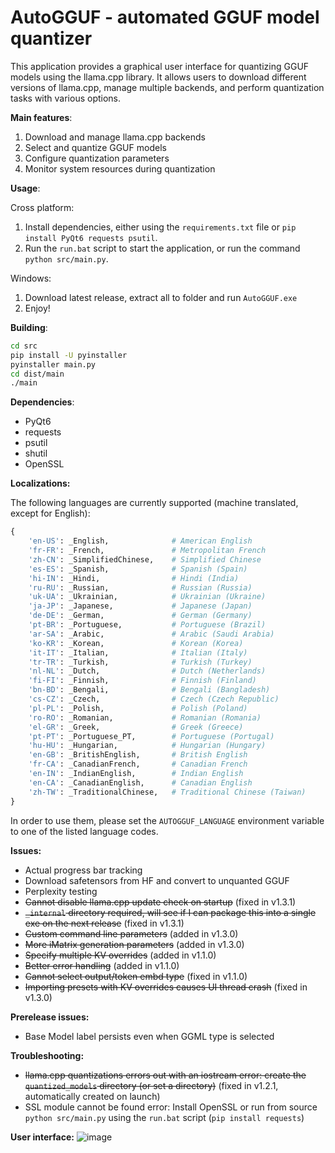 # AutoGGUF - automated GGUF model quantizer

This application provides a graphical user interface for quantizing GGUF models
using the llama.cpp library. It allows users to download different versions of
llama.cpp, manage multiple backends, and perform quantization tasks with various
options.

**Main features**:
1. Download and manage llama.cpp backends
2. Select and quantize GGUF models
3. Configure quantization parameters
4. Monitor system resources during quantization

**Usage**:

Cross platform:
  1. Install dependencies, either using the `requirements.txt` file or `pip install PyQt6 requests psutil`.
  2. Run the `run.bat` script to start the application, or run the command `python src/main.py`.

Windows:
  1. Download latest release, extract all to folder and run `AutoGGUF.exe`
  2. Enjoy!

**Building**:
```bash
cd src
pip install -U pyinstaller
pyinstaller main.py
cd dist/main
./main
```

**Dependencies**:
- PyQt6
- requests
- psutil
- shutil
- OpenSSL

**Localizations:**

The following languages are currently supported (machine translated, except for English):
```python
{
    'en-US': _English,              # American English
    'fr-FR': _French,               # Metropolitan French
    'zh-CN': _SimplifiedChinese,    # Simplified Chinese
    'es-ES': _Spanish,              # Spanish (Spain)
    'hi-IN': _Hindi,                # Hindi (India)
    'ru-RU': _Russian,              # Russian (Russia)
    'uk-UA': _Ukrainian,            # Ukrainian (Ukraine)
    'ja-JP': _Japanese,             # Japanese (Japan)
    'de-DE': _German,               # German (Germany)
    'pt-BR': _Portuguese,           # Portuguese (Brazil)
    'ar-SA': _Arabic,               # Arabic (Saudi Arabia)
    'ko-KR': _Korean,               # Korean (Korea)    
    'it-IT': _Italian,              # Italian (Italy)
    'tr-TR': _Turkish,              # Turkish (Turkey)
    'nl-NL': _Dutch,                # Dutch (Netherlands)
    'fi-FI': _Finnish,              # Finnish (Finland)
    'bn-BD': _Bengali,              # Bengali (Bangladesh) 
    'cs-CZ': _Czech,                # Czech (Czech Republic)
    'pl-PL': _Polish,               # Polish (Poland)
    'ro-RO': _Romanian,             # Romanian (Romania)
    'el-GR': _Greek,                # Greek (Greece)
    'pt-PT': _Portuguese_PT,        # Portuguese (Portugal)
    'hu-HU': _Hungarian,            # Hungarian (Hungary)
    'en-GB': _BritishEnglish,       # British English
    'fr-CA': _CanadianFrench,       # Canadian French
    'en-IN': _IndianEnglish,        # Indian English
    'en-CA': _CanadianEnglish,      # Canadian English
    'zh-TW': _TraditionalChinese,   # Traditional Chinese (Taiwan)
}
```
In order to use them, please set the `AUTOGGUF_LANGUAGE` environment variable to one of the listed language codes.

**Issues:**
- Actual progress bar tracking
- Download safetensors from HF and convert to unquanted GGUF
- Perplexity testing
- ~~Cannot disable llama.cpp update check on startup~~ (fixed in v1.3.1)
- ~~`_internal` directory required, will see if I can package this into a single exe on the next release~~ (fixed in v1.3.1)
- ~~Custom command line parameters~~ (added in v1.3.0)
- ~~More iMatrix generation parameters~~ (added in v1.3.0)
- ~~Specify multiple KV overrides~~ (added in v1.1.0)
- ~~Better error handling~~ (added in v1.1.0)
- ~~Cannot select output/token embd type~~ (fixed in v1.1.0)
- ~~Importing presets with KV overrides causes UI thread crash~~ (fixed in v1.3.0)

**Prerelease issues:**
- Base Model label persists even when GGML type is selected

**Troubleshooting:**
- ~~llama.cpp quantizations errors out with an iostream error: create the `quantized_models` directory (or set a directory)~~ (fixed in v1.2.1, automatically created on launch)
- SSL module cannot be found error: Install OpenSSL or run from source `python src/main.py` using the `run.bat` script (`pip install requests`)

**User interface:**
![image](https://github.com/user-attachments/assets/906bf9cb-38ed-4945-a32e-179acfdcc529)
